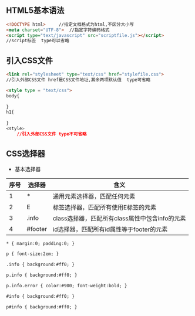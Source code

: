## HTML5基本语法



```html
<!DOCTYPE html>		//指定文档格式为html,不区分大小写
<meta charset="UTF-8">	//指定字符编码格式
<script type="text/javascript" src="scriptfile.js"></script>
//script标签  type可以省略
```

## 引入CSS文件

```html
<link rel="stylesheet" type="text/css" href="stylefile.css">
//引入外部CSS文件 href是CSS文件地址,其余两项默认值  type可省略
```

```html
<style type = "text/css">
body{
    
}
h1{
    
}
<style>
    //引入外部CSS文件 type不可省略
```

## CSS选择器

- 基本选择器

| 序号 | 选择器  | 含义                                           |
| ---- | ------- | ---------------------------------------------- |
| 1    | *       | 通用元素选择器，匹配任何元素                   |
| 2    | E       | 标签选择器，匹配所有使用E标签的元素            |
| 3    | .info   | class选择器，匹配所有class属性中包含info的元素 |
| 4    | #footer | id选择器，匹配所有id属性等于footer的元素       |

```html
* { margin:0; padding:0; }

p { font-size:2em; }

.info { background:#ff0; }

p.info { background:#ff0; }

p.info.error { color:#900; font-weight:bold; }

#info { background:#ff0; }

p#info { background:#ff0; }
```

